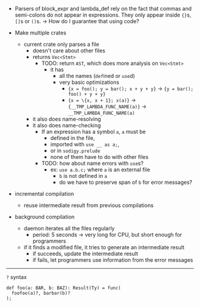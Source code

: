 - Parsers of block_expr and lambda_def rely on the fact that commas and semi-colons do not appear in expressions. They only appear inside `{}`s, `[]`s or `()`s. -> How do I guarantee that using code?

- Make multiple crates
  - current crate only parses a file
    - doesn't care about other files
    - returns `Vec<Stmt>`
      - TODO: return `AST`, which does more analysis on `Vec<Stmt>`
        - it has
          - all the names (`def`ined or `use`d)
          - very basic optimizations
            - `{x = foo(); y = bar(); x + y + y}` -> `{y = bar(); foo() + y + y}`
            - `{x = \{x, x + 1}; x(a)}` -> `{__TMP_LAMBDA_FUNC_NAME(a)}` -> `__TMP_LAMBDA_FUNC_NAME(a)`
    - it also does name-resolving
    - it also does name-checking
      - If an expression has a symbol `a`, `a` must be
        - defined in the file,
        - imported with `use __ as a;`,
        - or in `sodigy.prelude`
        - none of them have to do with other files
      - TODO: how about name errors with `use`s?
        - ex: `use a.b.c;` where `a` is an external file
          - `b` is not defined in `a`
          - do we have to preserve span of `b` for error messages?

- incremental compilation
  - reuse intermediate result from previous compilations
- background compilation
  - daemon iterates all the files regularly
    - period: 5 seconds -> very long for CPU, but short enough for programmers
  - if it finds a modified file, it tries to generate an intermediate result
    - if succeeds, update the intermediate result
    - if fails, let programmers use information from the error messages

---

`?` syntax

```
def foo(a: BAR, b: BAZ): Result(Ty) = func(
  foofoo(a)?, barbar(b)?
);
```